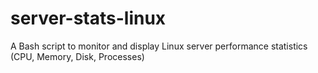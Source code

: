 # server-stats-linux
A Bash script to monitor and display Linux server performance statistics (CPU, Memory, Disk, Processes)
